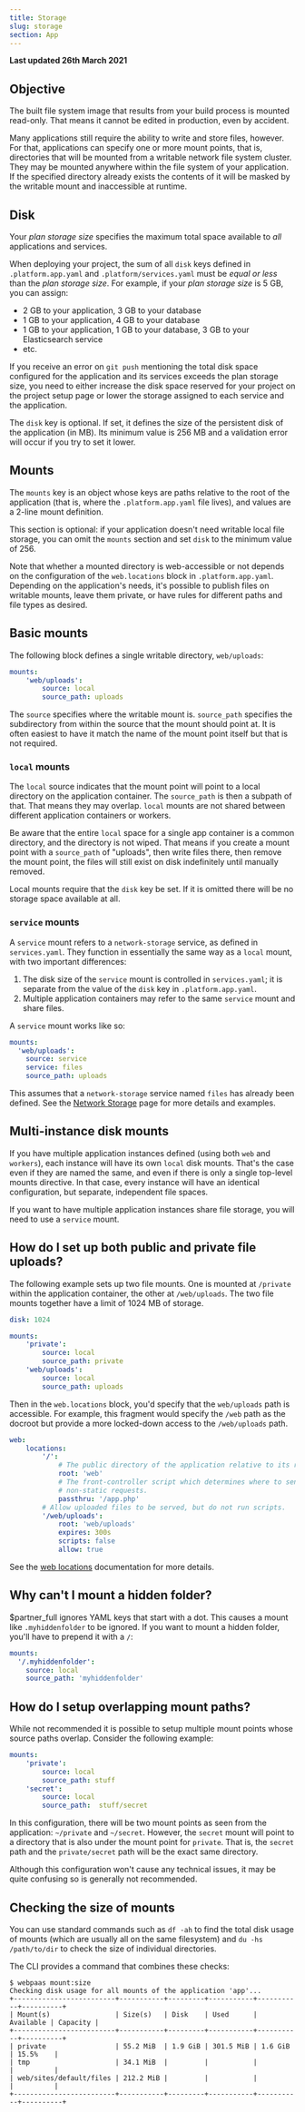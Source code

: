 ```yaml
---
title: Storage
slug: storage
section: App
---
```


**Last updated 26th March 2021**



## Objective  

The built file system image that results from your build process is mounted read-only.  That means it cannot be edited in production, even by accident.

Many applications still require the ability to write and store files, however.  For that, applications can specify one or more mount points, that is, directories that will be mounted from a writable network file system cluster.  They may be mounted anywhere within the file system of your application.  If the specified directory already exists the contents of it will be masked by the writable mount and inaccessible at runtime.

## Disk

Your _plan storage size_ specifies the maximum total space available to _all_ applications and services.

When deploying your project, the sum of all `disk` keys defined in `.platform.app.yaml` and `.platform/services.yaml`
must be *equal or less* than the _plan storage size_. For example, if your _plan storage size_ is 5 GB, you can assign:

* 2 GB to your application, 3 GB to your database
* 1 GB to your application, 4 GB to your database
* 1 GB to your application, 1 GB to your database, 3 GB to your Elasticsearch service
* etc.

If you receive an error on `git push` mentioning the total disk space configured for the application and its services exceeds the plan storage size, you need to either increase the disk space reserved for your project on the project setup page or lower the storage assigned to each service and the application.

The `disk` key is optional.  If set, it defines the size of the persistent disk of the application (in MB).  Its minimum value is 256 MB and a validation error will occur if you try to set it lower.

## Mounts

The `mounts` key is an object whose keys are paths relative to the root of the application (that is, where the `.platform.app.yaml` file lives), and values are a 2-line mount definition.

This section is optional: if your application doesn't need writable local file storage, you can omit the `mounts` section and set `disk` to the minimum value of 256.

Note that whether a mounted directory is web-accessible or not depends on the configuration of the `web.locations` block in `.platform.app.yaml`.  Depending on the application's needs, it's possible to publish files on writable mounts, leave them private, or have rules for different paths and file types as desired.

## Basic mounts

The following block defines a single writable directory, `web/uploads`:

```yaml
mounts:
    'web/uploads':
        source: local
        source_path: uploads
```

The `source` specifies where the writable mount is.  `source_path` specifies the subdirectory from within the source that the mount should point at.  It is often easiest to have it match the name of the mount point itself but that is not required.

### `local` mounts

The `local` source indicates that the mount point will point to a local directory on the application container.  The `source_path` is then a subpath of that.  That means they may overlap.  `local` mounts are not shared between different application containers or workers.

Be aware that the entire `local` space for a single app container is a common directory, and the directory is not wiped.  That means if you create a mount point with a `source_path` of "uploads", then write files there, then remove the mount point, the files will still exist on disk indefinitely until manually removed.

Local mounts require that the `disk` key be set.  If it is omitted there will be no storage space available at all.

### `service` mounts

A `service` mount refers to a `network-storage` service, as defined in `services.yaml`.  They function in essentially the same way as a `local` mount, with two important differences:

1) The disk size of the `service` mount is controlled in `services.yaml`; it is separate from the value of the `disk` key in `.platform.app.yaml`.
2) Multiple application containers may refer to the same `service` mount and share files.

A `service` mount works like so:

```yaml
mounts:
  'web/uploads':
    source: service
    service: files
    source_path: uploads
```

This assumes that a `network-storage` service named `files` has already been defined.  See the [Network Storage](../../configuration-services/network-storage) page for more details and examples.

## Multi-instance disk mounts

If you have multiple application instances defined (using both `web` and `workers`), each instance will have its own `local` disk mounts.  That's the case even if they are named the same, and even if there is only a single top-level mounts directive.  In that case, every instance will have an identical configuration, but separate, independent file spaces.

If you want to have multiple application instances share file storage, you will need to use a `service` mount.

## How do I set up both public and private file uploads?

The following example sets up two file mounts.  One is mounted at `/private` within the application container, the other at `/web/uploads`.  The two file mounts together have a limit of 1024 MB of storage.

```yaml
disk: 1024

mounts:
    'private':
        source: local
        source_path: private
    'web/uploads':
        source: local
        source_path: uploads
```

Then in the `web.locations` block, you'd specify that the `web/uploads` path is accessible.  For example, this fragment would specify the `/web` path as the docroot but provide a more locked-down access to the `/web/uploads` path.

```yaml
web:
    locations:
        '/':
            # The public directory of the application relative to its root.
            root: 'web'
            # The front-controller script which determines where to send
            # non-static requests.
            passthru: '/app.php'
        # Allow uploaded files to be served, but do not run scripts.
        '/web/uploads':
            root: 'web/uploads'
            expires: 300s
            scripts: false
            allow: true
```

See the [web locations](../web) documentation for more details.

## Why can't I mount a hidden folder?

$partner_full ignores YAML keys that start with a dot. This causes a mount like `.myhiddenfolder` to be ignored. If you want to mount a hidden folder, you'll have to prepend it with a `/`:

```yaml
mounts:
  '/.myhiddenfolder':
    source: local
    source_path: 'myhiddenfolder'
```

## How do I setup overlapping mount paths?

While not recommended it is possible to setup multiple mount points whose source paths overlap.  Consider the following example:

```yaml
mounts:
    'private':
        source: local
        source_path: stuff
    'secret':
        source: local
        source_path:  stuff/secret
```

In this configuration, there will be two mount points as seen from the application: `~/private` and `~/secret`.  However, the `secret` mount will point to a directory that is also under the mount point for `private`.  That is, the `secret` path and the `private/secret` path will be the exact same directory.

Although this configuration won't cause any technical issues, it may be quite confusing so is generally not recommended.

## Checking the size of mounts

You can use standard commands such as `df -ah` to find the total disk usage of mounts (which are usually all on the same filesystem) and `du -hs /path/to/dir` to check the size of individual directories.

The CLI provides a command that combines these checks:

```text
$ webpaas mount:size
Checking disk usage for all mounts of the application 'app'...
+-------------------------+-----------+---------+-----------+-----------+----------+
| Mount(s)                | Size(s)   | Disk    | Used      | Available | Capacity |
+-------------------------+-----------+---------+-----------+-----------+----------+
| private                 | 55.2 MiB  | 1.9 GiB | 301.5 MiB | 1.6 GiB   | 15.5%    |
| tmp                     | 34.1 MiB  |         |           |           |          |
| web/sites/default/files | 212.2 MiB |         |           |           |          |
+-------------------------+-----------+---------+-----------+-----------+----------+
```
